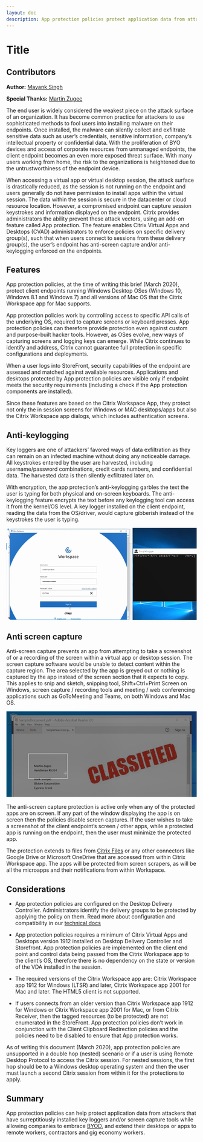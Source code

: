 ```yaml
---
layout: doc
description: App protection policies protect application data from attackers that have surreptitiously installed key loggers and/or screen capture tools while allowing companies to embrace BYOD, and extend their desktops or apps to remote workers, contractors, and gig economy workers.
---
```

# Title

## Contributors

**Author:** [Mayank Singh](https://twitter.com/techmayank)

**Special Thanks:** [Martin Zugec](https://twitter.com/MartinZugec)

The end user is widely considered the weakest piece on the attack surface of an organization. It has become common practice for attackers to use sophisticated methods to fool users into installing malware on their endpoints. Once installed, the malware can silently collect and exfiltrate sensitive data such as user’s credentials, sensitive information, company’s intellectual property or confidential data. With the proliferation of BYO devices and access of corporate resources from unmanaged endpoints, the client endpoint becomes an even more exposed threat surface. With many users working from home, the risk to the organizations is heightened due to the untrustworthiness of the endpoint device. 

When accessing a virtual app or virtual desktop session, the attack surface is drastically reduced, as the session is not running on the endpoint and users generally do not have permission to install apps within the virtual session. The data within the session is secure in the datacenter or cloud resource location. However, a compromised endpoint can capture session keystrokes and information displayed on the endpoint. Citrix provides administrators the ability prevent these attack vectors, using an add-on feature called App protection. The feature enables Citrix Virtual Apps and Desktops (CVAD) administrators to enforce policies on specific delivery group(s), such that when users connect to sessions from these delivery group(s), the user’s endpoint has anti-screen capture and/or anti-keylogging enforced on the endpoints.

## Features

App protection policies, at the time of writing this brief (March 2020), protect client endpoints running Windows Desktop OSes (Windows 10, Windows 8.1 and Windows 7) and all versions of Mac OS that the Citrix Workspace app for Mac supports.

App protection policies work by controlling access to specific API calls of the underlying OS, required to capture screens or keyboard presses. App protection policies can therefore provide protection even against custom and purpose-built hacker tools. However, as OSes evolve, new ways of capturing screens and logging keys can emerge. While Citrix continues to identify and address, Citrix cannot guarantee full protection in specific configurations and deployments.

When a user logs into StoreFront, security capabilities of the endpoint are assessed and matched against available resources. Applications and desktops protected by App protection policies are visible only if endpoint meets the security requirements (including a check if the App protection components are installed).

Since these features are based on the Citrix Workspace App, they protect not only the in session screens for Windows or MAC desktops/apps but also the Citrix Workspace app dialogs, which includes authentication screens.

## Anti-keylogging

Key loggers are one of attackers’ favored ways of data exfiltration as they can remain on an infected machine without doing any noticeable damage. All keystrokes entered by the user are harvested, including username/password combinations, credit cards numbers, and confidential data. The harvested data is then silently exfiltrated later on.

With encryption, the app protection’s anti-keylogging garbles the text the user is typing for both physical and on-screen keyboards. The anti-keylogging feature encrypts the text before any keylogging tool can access it from the kernel/OS level. A key logger installed on the client endpoint, reading the data from the OS/driver, would capture gibberish instead of the keystrokes the user is typing.

[![App_protection_policies_Anti_Keylogging](/en-us/tech-zone/learn/media/tech-briefs_app-protection-policies_1-anti-keylogging-ss.png)](/en-us/tech-zone/learn/media/tech-briefs_app-protection-policies_1-anti-keylogging-ss.png)

## Anti screen capture

Anti-screen capture prevents an app from attempting to take a screenshot of or a recording of the screen within a virtual app or desktop session. The screen capture software would be unable to detect content within the capture region. The area selected by the app is greyed out or nothing is captured by the app instead of the screen section that it expects to copy. This applies to snip and sketch, snipping tool, Shift+Ctrl+Print Screen on Windows, screen capture / recording tools and meeting / web conferencing applications such as GoToMeeting and Teams, on both Windows and Mac OS.

[![App_protection_policies_Anti_screen_capture](/en-us/tech-zone/learn/media/tech-briefs_app-protection-policies_2-anti-screen-capture-ss.png)](/en-us/tech-zone/learn/media/tech-briefs_app-protection-policies_2-anti-screen-capture-ss.png)

The anti-screen capture protection is active only when any of the protected apps are on screen. If any part of the window displaying the app is on screen then the policies disable screen captures.
If the user wishes to take a screenshot of the client endpoint’s screen / other apps, while a protected app is running on the endpoint, then the user must minimize the protected app. 

The protection extends to files from [Citrix Files](https://docs.citrix.com/en-us/mobile-productivity-apps/citrix-files.html) or any other connectors like Google Drive or Microsoft OneDrive that are accessed from within Citrix Workspace app. The apps will be protected from screen scrapers, as will be all the microapps and their notifications from within Workspace.

## Considerations

*  App protection policies are configured on the Desktop Delivery Controller. Administrators identify the delivery groups to be protected by applying the policy on them. Read more about configuration and compatibility in our [technical docs](https://docs.citrix.com/en-us/citrix-virtual-apps-desktops/secure/app-protection.html)

*  App protection policies requires a minimum of Citrix Virtual Apps and Desktops version 1912 installed on Desktop Delivery Controller and Storefront. App protection policies are implemented on the client end point and control data being passed from the Citrix Workspace app to the client’s OS, therefore there is no dependency on the state or version of the VDA installed in the session.

*  The required versions of the Citrix Workspace app are: Citrix Workspace app 1912 for Windows (LTSR) and later, Citrix Workspace app 2001 for Mac and later.  The HTML5 client is not supported.

*  If users connects from an older version than Citrix Workspace app 1912 for Windows or Citrix Workspace app 2001 for Mac, or from Citrix Receiver, then the tagged resources (to be protected) are not enumerated in the StoreFront.
App protection policies don’t work in conjunction with the Client Clipboard Redirection policies and the policies need to be disabled to ensure that App protection works.

As of writing this document (March 2020), app protection policies are unsupported in a double hop (nested) scenario or if a user is using Remote Desktop Protocol to access the Citrix session. For nested sessions, the first hop should be to a Windows desktop operating system and then the user must launch a second Citrix session from within it for the protections to apply.

## Summary

App protection policies can help protect application data from attackers that have surreptitiously installed key loggers and/or screen capture tools while allowing companies to embrace [BYOD](https://www.citrix.com/glossary/byod.html), and extend their desktops or apps to remote workers, contractors and gig economy workers.
